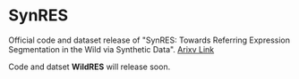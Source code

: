 # SynRES
Official code and dataset release of "SynRES: Towards Referring Expression Segmentation in the Wild via Synthetic Data". [Arixv Link](https://arxiv.org/abs/2505.17695)

Code and datset **WildRES** will release soon.
